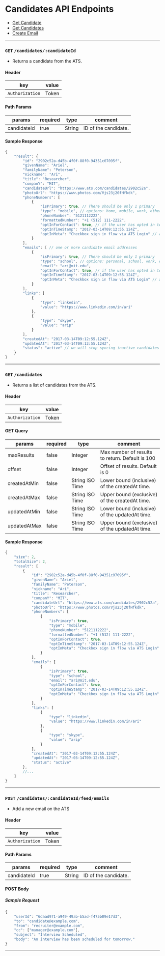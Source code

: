 # Candidates API Endpoints

* [Get Candidate](#get-candidatescandidateid)
* [Get Candidates](#get-candidates)
* [Create Email](#post-candidatescandidateIdfeedemails)


---

### `GET` `/candidates/:candidateId`
* Returns a candidate from the ATS.

####  Header
key|value
---|---
`Authorization`| Token

#### Path Params
params | required | type | comment
---|---|---|---
candidateId | true | String | ID of the candidate.


#### Sample Response
```javascript
{
    "result": {
        "id": "2902c52a-d45b-4f0f-88f0-94351c07095f",
        "givenName": "Ariel",
        "familyName": "Peterson",
        "nickname": "Ari",
        "title": "Researcher",
        "companY": "MIT",
        "candidateUrl": "https://www.ats.com/candidates/2902c52a",
        "photoUrl": "https://www.photos.com/Vjs23j20fHfkdk",
        "phoneNumbers": [
            {
                "isPrimary": true, // There should be only 1 primary
                "type": "mobile", // options: home, mobile, work, other
                "phoneNumber": "5121112222",
                "formattedNumber": "+1 (512) 111-2222",
                "optInForContact": true, // if the user has opted in to receive contact information on this phone
                "optInTimeStamp": "2017-03-14T09:12:55.124Z",
                "optInMeta": "Checkbox sign in flow via ATS Login" // an optional string field to pass in any additional opt in data
            }
        ],
        "emails": [ // one or more candidate email addresses
            {
                "isPrimary": true, // There should be only 1 primary
                "type": "school", // options: personal, school, work, other
                "email": "ari@mit.edu",
                "optInForContact": true, // if the user has opted in to receive contact information on this phone
                "optInTimeStamp": "2017-03-14T09:12:55.124Z",
                "optInMeta": "Checkbox sign in flow via ATS Login" // an optional string field to pass in any additional opt in data
            }
        ],
        "links": [
            {
                "type": "linkedin",
                "value": "https://www.linkedin.com/in/ari"
            },
            {
                "type": "skype",
                "value": "arip"
            }
        ],
        "createdAt": "2017-03-14T09:12:55.124Z",
        "updatedAt": "2017-03-14T09:12:55.124Z",
        "status": "active" // we will stop syncing inactive candidates
    }
}

```


---


### `GET` `/candidates`
* Returns a list of candidates from the ATS.

####  Header
key|value
---|---
`Authorization`| Token

#### GET Query
params | required | type | comment
---|---|---|---
maxResults | false | Integer | Max number of results to return. Default is 100
offset | false | Integer | Offset of results. Default is 0
createdAtMin | false | String ISO Time | Lower bound (inclusive) of the createdAt time.
createdAtMax | false | String ISO Time | Upper bound (exclusive) of the createdAt time.
updatedAtMin | false | String ISO Time | Lower bound (inclusive) of the updatedAt time.
updatedAtMax | false | String ISO Time | Upper bound (exclusive) of the updatedAt time.

#### Sample Response
```javascript
{
    "size": 2,
    "totalSize": 2,
    "result": [
        {
            "id": "2902c52a-d45b-4f0f-88f0-94351c07095f",
            "givenName": "Ariel",
            "familyName": "Peterson",
            "nickname": "Ari",
            "title": "Researcher",
            "companY": "MIT",
            "candidateUrl": "https://www.ats.com/candidates/2902c52a",
            "photoUrl": "https://www.photos.com/Vjs23j20fHfkdk",
            "phoneNumbers": [
                {
                    "isPrimary": true,
                    "type": "mobile",
                    "phoneNumber": "5121112222",
                    "formattedNumber": "+1 (512) 111-2222",
                    "optInForContact": true,
                    "optInTimeStamp": "2017-03-14T09:12:55.124Z",
                    "optInMeta": "Checkbox sign in flow via ATS Login"
                }
            ],
            "emails": [
                {
                    "isPrimary": true,
                    "type": "school",
                    "email": "ari@mit.edu",
                    "optInForContact": true,
                    "optInTimeStamp": "2017-03-14T09:12:55.124Z",
                    "optInMeta": "Checkbox sign in flow via ATS Login"
                }
            ],
            "links": [
                {
                    "type": "linkedin",
                    "value": "https://www.linkedin.com/in/ari"
                },
                {
                    "type": "skype",
                    "value": "arip"
                }
            ],
            "createdAt": "2017-03-14T09:12:55.124Z",
            "updatedAt": "2017-03-14T09:12:55.124Z",
            "status": "active"
        },
        //...
    ]
}
```



---



### `POST` `/candidates/:candidateId/feed/emails`
* Add a new email on the ATS

####  Header
key|value
---|---
`Authorization`| Token

#### Path Params
params | required | type | comment
---|---|---|---
candidateId | true | String | ID of the candidate.

#### POST Body
##### Sample Request
```javascript
{
    "userId": "6daad971-a949-49ab-b5ad-f475b09e17d3",
    "to": "candidate@example.com",
    "from": "recruiter@example.com",
    "cc": ["manager@example.com"],
    "subject": "Interview Scheduled",
    "body": "An interview has been scheduled for tomorrow."
}
```


---